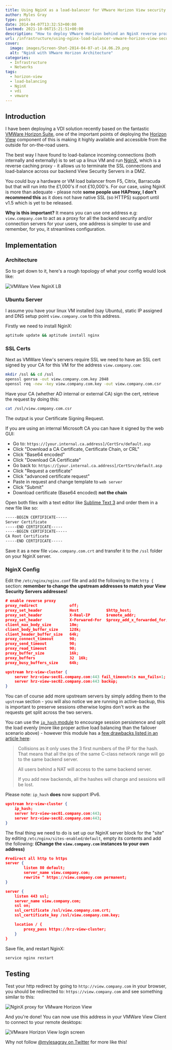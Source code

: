 ```yaml
---
title: Using NginX as a load-balancer for VMware Horizon View security servers
author: Myles Gray
type: posts
date: 2014-04-07T13:32:53+00:00
lastmod: 2021-10-06T15:21:51+00:00
description: "How to deploy VMware Horizon behind an NginX reverse proxy"
url: /infrastructure/using-nginx-load-balancer-vmware-horizon-view-security-servers/
cover:
  image: images/Screen-Shot-2014-04-07-at-14.06.29.png
  alt: "NginX with VMware Horizon Architecture"
categories:
  - Infrastructure
  - Networks
tags:
  - horizon-view
  - load-balancing
  - NginX
  - vdi
  - vmware
---
```


## Introduction

I have been deploying a VDI solution recently based on the fantastic [VMWare Horizon Suite][1], one of the important points of deploying the [Horizon View][2] component of this is making it highly available and accessible from the outside for on-the-road users.

The best way I have found to load-balance incoming connections (both internally and externally) is to set up a linux VM and run [NginX][3], which is a reverse caching proxy - it allows us to terminate the SSL connections and load-balance across our backend View Security Servers in a DMZ.

You could buy a hardware or VM load balancer from F5, Citrix, Barracuda but that will run into the £1,000's if not £10,000's. For our case, using NginX is more than adequate - please note **some people use HAProxy, I don't recommend this** as it does not have native SSL (so HTTPS) support until v1.5 which is yet to be released.

**Why is this important?** It means you can use one address e.g: `view.company.com` to act as a proxy for all the backend security and/or connection servers for your users, one address is simpler to use and remember, for you, it streamlines configuration.

## Implementation

### Architecture

So to get down to it, here's a rough topology of what your config would look like:

![VMWare View NginX LB][4]

### Ubuntu Server

I assume you have your linux VM installed (say Ubuntu), static IP assigned and DNS setup point `view.company.com` to this address.

Firstly we need to install NginX:

```sh
aptitude update && aptitude install nginx
```

### SSL Certs

Next as VMWare View's servers require SSL we need to have an SSL cert signed by your CA for this VM for the address `view.company.com`:

```sh
mkdir /ssl && cd /ssl
openssl genrsa -out view.company.com.key 2048
openssl req -new -key view.company.com.key -out view.company.com.csr
```

Have your CA (whether AD internal or external CA) sign the cert, retrieve the request by doing this:

```sh
cat /ssl/view.company.com.csr
```

The output is your Certificate Signing Request.

If you are using an internal Microsoft CA you can have it signed by the web GUI:

* Go to: `https://[your.internal.ca.address]/CertSrv/default.asp`
* Click "Download a CA Certificate, Certificate Chain, or CRL"
* Click "Base64 encoded"
* Click "Download CA Certificate"
* Go back to: `https://[your.internal.ca.address]/CertSrv/default.asp`
* Click "Request a certificate"
* Click "advanced certificate request"
* Paste in request and change template to `web server`
* Click "Submit"
* Download certificate (Base64 encoded) **not the chain**

Open both files with a text editor like [Sublime Text 3][5] and order them in a new file like so:

```sh
-----BEGIN CERTIFICATE-----
Server Certificate
-----END CERTIFICATE-----
-----BEGIN CERTIFICATE-----
CA Root Certificate
-----END CERTIFICATE-----
```

Save it as a new file `view.company.com.crt` and transfer it to the `/ssl` folder on your NginX server.

### NginX Config

Edit the `/etc/nginx/nginx.conf` file and add the following to the `http {` section: **remember to change the upstream addresses to match your View Security Servers addresses!**

```json
# enable reverse proxy
proxy_redirect              off;
proxy_set_header            Host            $http_host;
proxy_set_header            X-Real-IP       $remote_addr;
proxy_set_header            X-Forwared-For  $proxy_add_x_forwarded_for;
client_max_body_size        10m;
client_body_buffer_size     128k;
client_header_buffer_size   64k;
proxy_connect_timeout       90;
proxy_send_timeout          90;
proxy_read_timeout          90;
proxy_buffer_size           16k;
proxy_buffers               32  16k;
proxy_busy_buffers_size     64k;

upstream hrz-view-cluster {
    server hrz-view-sec01.company.com:443 fail_timeout=1s max_fails=1;
    server hrz-view-sec02.company.com:443 backup;
}
```

You can of course add more upstream servers by simply adding them to the `upstream` section - you will also notice we are running in active-backup, this is important to preserve sessions otherwise logins don't work as the requests get split across the two servers.

You can use the [`ip_hash` module][6] to encourage session persistence and split the load evenly (more like proper active load balancing than the failover scenario above) - however this module has a [few drawbacks listed in an article here][7]:

> Collisions as it only uses the 3 first numbers of the IP for the hash. That means that all the ips of the same C-class network range will go to the same backend server.
>
> All users behind a NAT will access to the same backend server.
>
> If you add new backends, all the hashes will change and sessions will be lost.

Please note: `ip_hash` **does** now support IPv6.

```json
upstream hrz-view-cluster {
    ip_hash;
    server hrz-view-sec01.company.com:443;
    server hrz-view-sec02.company.com:443;
}
```

The final thing we need to do is set up our NginX server block for the "site" by editing `/etc/nginx/sites-enabled/default`, empty its contents and add the following: **(Change the `view.company.com` instances to your own address)**

```json
#redirect all http to https
server {
        listen 80 default;
        server_name view.company.com;
        rewrite ^ https://view.company.com permanent;
}

server {
    listen 443 ssl;
    server_name view.company.com;
    ssl on;
    ssl_certificate /ssl/view.company.com.crt;
    ssl_certificate_key /ssl/view.company.com.key;

    location / {
        proxy_pass https://hrz-view-cluster;
    }
}
```

Save file, and restart NginX:

```sh
service nginx restart
```

## Testing

Test your http redirect by going to `http://view.company.com` in your browser, you should be redirected to: `https://view.company.com` and see something similar to this:

![NginX proxy for VMware Horizon View][8]

And you're done! You can now use this address in your VMWare View Client to connect to your remote desktops:

![VMware Horizon View login screen][9]

Why not follow [@mylesagray on Twitter][10] for more like this!

 [1]: http://www.vmware.com/uk/products/horizon-suite?src=vmw_so_vex_mgray_1080
 [2]: http://www.vmware.com/uk/products/horizon-view?src=vmw_so_vex_mgray_1080
 [3]: http://nginx.org/
 [4]: images/VMWare-Horizon-View-Nginx-LB.png
 [5]: http://www.sublimetext.com/3
 [6]: http://wiki.nginx.org/HttpUpstreamModule#ip_hash
 [7]: http://dgtool.blogspot.co.uk/2013/02/nginx-as-sticky-balancer-for-ha-using.html
 [8]: images/Screen-Shot-2014-04-07-at-14.06.29.png
 [9]: images/Screen-Shot-2014-04-07-at-14.37.50.png
 [10]: https://twitter.com/mylesagray
